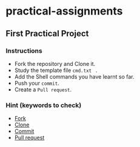 # practical-assignments

## First Practical Project


### Instructions

* Fork the repository and Clone it.
* Study the template file ```cmd.txt ``` .
* Add the Shell commands you have learnt so far.
* Push your ```commit```.
* Create a ```Pull request```. 

### Hint (keywords to check)
* [Fork](https://docs.github.com/en/free-pro-team@latest/github/getting-started-with-github/fork-a-repo)
* [Clone](https://git-scm.com/docs/git-clone)
* [Commit](https://www.atlassian.com/git/tutorials/saving-changes/git-commit)
* [Pull request](https://www.atlassian.com/git/tutorials/making-a-pull-request)
